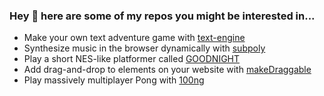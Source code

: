 ### Hey 👋 here are some of my repos you might be interested in...

* Make your own text adventure game with [text-engine](https://github.com/okaybenji/text-engine)
* Synthesize music in the browser dynamically with [subpoly](https://github.com/okaybenji/subpoly)
* Play a short NES-like platformer called [GOODNIGHT](https://github.com/okaybenji/goodnight)
* Add drag-and-drop to elements on your website with [makeDraggable](https://github.com/okaybenji/makeDraggable)
* Play massively multiplayer Pong with [100ng](https://github.com/okaybenji/100ng)

<!--
**okaybenji/okaybenji** is a ✨ _special_ ✨ repository because its `README.md` (this file) appears on your GitHub profile.

Here are some ideas to get you started:

- 🔭 I’m currently working on ...
- 🌱 I’m currently learning ...
- 👯 I’m looking to collaborate on ...
- 🤔 I’m looking for help with ...
- 💬 Ask me about ...
- 📫 How to reach me: ...
- 😄 Pronouns: ...
- ⚡ Fun fact: ...
-->

